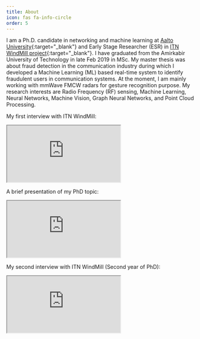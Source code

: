 ```yaml
---
title: About
icon: fas fa-info-circle
order: 5
---
```


I am a Ph.D. candidate in networking and machine learning at [Aalto University](https://ambientintelligence.aalto.fi/){:target="_blank"} and Early Stage Researcher (ESR) in [ITN WindMill project](https://windmill-itn.eu/){:target="_blank"}. I have graduated from the Amirkabir University of Technology in late Feb 2019 in MSc. My master thesis was about fraud detection in the communication industry during which I developed a Machine Learning (ML) based real-time system to identify fraudulent users in communication systems. At the moment, I am mainly working with mmWave FMCW radars for gesture recognition purpose. My research interests are Radio Frequency (RF) sensing, Machine Learning, Neural Networks, Machine Vision, Graph Neural Networks, and Point Cloud Processing.

My first interview with ITN WindMill:
<div class="embed-responsive embed-responsive-16by9">
  <iframe class="embed-responsive-item" src="https://www.youtube.com/embed/9hdP8wL6jtY" allowfullscreen></iframe>
</div>

A brief presentation of my PhD topic:
<div class="embed-responsive embed-responsive-16by9">
  <iframe class="embed-responsive-item" src="https://www.youtube.com/embed/baRMerrif8E" allowfullscreen></iframe>
</div>

My second interview with ITN WindMill (Second year of PhD):
<div class="embed-responsive embed-responsive-16by9">
  <iframe class="embed-responsive-item" src="https://www.youtube.com/embed/9BTqPlDOfn4" allowfullscreen></iframe>
</div>
